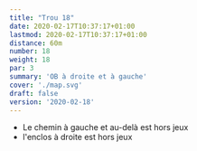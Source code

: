 ```yaml
---
title: "Trou 18"
date: 2020-02-17T10:37:17+01:00
lastmod: 2020-02-17T10:37:17+01:00
distance: 60m
number: 18
weight: 18
par: 3
summary: 'OB à droite et à gauche'
cover: './map.svg'
draft: false
version: '2020-02-18'
---
```


- Le chemin à gauche et au-delà est hors jeux
- l'enclos à droite est hors jeux
